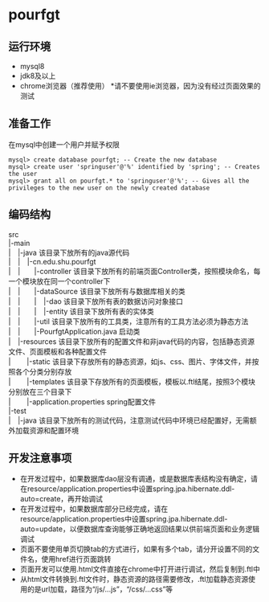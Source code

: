 # pourfgt
## 运行环境
- mysql8
- jdk8及以上
- chrome浏览器（推荐使用）
*请不要使用ie浏览器，因为没有经过页面效果的测试
## 准备工作
在mysql中创建一个用户并赋予权限
```
mysql> create database pourfgt; -- Create the new database
mysql> create user 'springuser'@'%' identified by 'spring'; -- Creates the user
mysql> grant all on pourfgt.* to 'springuser'@'%'; -- Gives all the privileges to the new user on the newly created database
```
## 编码结构
src  
|-main  
|&emsp;|-java 该目录下放所有的java源代码  
|&emsp;|&emsp;|-cn.edu.shu.pourfgt  
|&emsp;|&emsp;&emsp;|-controller 该目录下放所有的前端页面Controller类，按照模块命名，每一个模块放在同一个controller下  
|&emsp;|&emsp;&emsp;|-dataSource 该目录下放所有与数据库相关的类  
|&emsp;|&emsp;&emsp;|&emsp;|-dao 该目录下放所有表的数据访问对象接口   
|&emsp;|&emsp;&emsp;|&emsp;|-entity 该目录下放所有表的实体类   
|&emsp;|&emsp;&emsp;|-util 该目录下放所有的工具类，注意所有的工具方法必须为静态方法  
|&emsp;|&emsp;&emsp;|-PourfgtApplication.java 启动类  
|&emsp;|-resources 该目录下放所有的配置文件和非java代码的内容，包括静态资源文件、页面模板和各种配置文件  
|&emsp; &emsp;|-static 该目录下存放所有的静态资源，如js、css、图片、字体文件，并按照各个分类分别存放  
|&emsp; &emsp;|-templates 该目录下存放所有的页面模板，模板以.ftl结尾，按照3个模块分别放在三个目录下  
|&emsp; &emsp;|-application.properties spring配置文件  
|-test  
|&emsp;|-java 该目录下放所有的测试代码，注意测试代码中环境已经配置好，无需额外加载资源和配置环境  
## 开发注意事项
- 在开发过程中，如果数据库dao层没有调通，或是数据库表结构没有确定，请在resource/application.properties中设置spring.jpa.hibernate.ddl-auto=create，再开始调试
- 在开发过程中，如果数据库部分已经完成，请在resource/application.properties中设置spring.jpa.hibernate.ddl-auto=update，以便数据库查询能够正确地返回结果以供前端页面和业务逻辑调试
- 页面不要使用单页切换tab的方式进行，如果有多个tab，请分开设置不同的文件名，使用href进行页面跳转
- 页面开发可以使用.html文件直接在chrome中打开进行调试，然后复制到.ftl中
- 从html文件转换到.ftl文件时，静态资源的路径需要修改，.ftl加载静态资源使用的是url加载，路径为“/js/...js”，“/css/...css”等